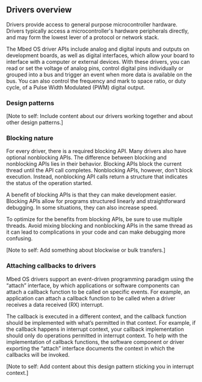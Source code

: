 ## Drivers overview

Drivers provide access to general purpose microcontroller hardware. Drivers typically access a microcontroller's hardware peripherals directly, and may form the lowest lever of a protocol or network stack.

The Mbed OS driver APIs include analog and digital inputs and outputs on development boards, as well as digital interfaces, which allow your board to interface with a computer or external devices. With these drivers, you can read or set the voltage of analog pins, control digital pins individually or grouped into a bus and trigger an event when more data is available on the bus. You can also control the frequency and mark to space ratio, or duty cycle, of a Pulse Width Modulated (PWM) digital output.

### Design patterns

[Note to self: Include content about our drivers working together and about other design patterns.]

### Blocking nature

For every driver, there is a required blocking API. Many drivers also have optional nonblocking APIs. The difference between blocking and nonblocking APIs lies in their behavior. Blocking APIs block the current thread until the API call completes. Nonblocking APIs, however, don't block execution. Instead, nonblocking API calls return a structure that indicates the status of the operation started.

A benefit of blocking APIs is that they can make development easier. Blocking APIs allow for programs structured linearly and straightforward debugging. In some situations, they can also increase speed.

To optimize for the benefits from blocking APIs, be sure to use multiple threads. Avoid mixing blocking and nonblocking APIs in the same thread as it can lead to complications in your code and can make debugging more confusing. 

[Note to self: Add something about blockwise or bulk transfers.]

### Attaching callbacks to drivers

Mbed OS drivers support an event-driven programming paradigm using the “attach” interface, by which applications or software components can attach a callback function to be called on specific events. For example, an application can attach a callback function to be called when a driver receives a data received (RX) interrupt.

The callback is executed in a different context, and the callback function should be implemented with what’s permitted in that context. For example, if the callback happens in interrupt context, your callback implementation should only do operations permitted in interrupt context. To help with the implementation of callback functions, the software component or driver exporting the “attach” interface
documents the context in which the callbacks will be invoked.

[Note to self: Add content about this design pattern sticking you in interrupt context.]

<!---add design patterns about HAL, drivers working together, attach programming model/design pattern that sticks you in interrupt context, all blocking by nature, blockwise or bulk transfers, play down asynchronous natures, focus on blocking--->
